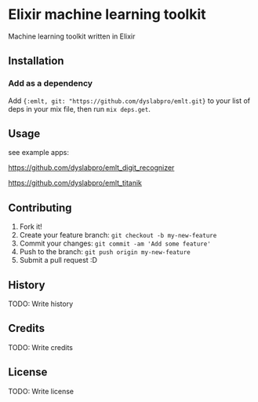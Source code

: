 # Elixir machine learning toolkit

Machine learning toolkit written in Elixir

## Installation

### Add as a dependency

Add `{:emlt, git: "https://github.com/dyslabpro/emlt.git}` to your list of deps in your mix file, then run `mix deps.get`.


## Usage
see example apps:

https://github.com/dyslabpro/emlt_digit_recognizer

https://github.com/dyslabpro/emlt_titanik


## Contributing

1. Fork it!
2. Create your feature branch: `git checkout -b my-new-feature`
3. Commit your changes: `git commit -am 'Add some feature'`
4. Push to the branch: `git push origin my-new-feature`
5. Submit a pull request :D

## History

TODO: Write history

## Credits

TODO: Write credits

## License

TODO: Write license

